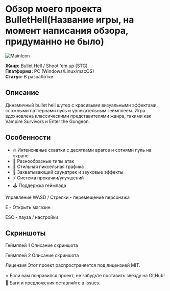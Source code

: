 # Обзор моего проекта BulletHell(Название игры, на момент написания обзора, придуманно не было)

![MainIcon](https://github.com/user-attachments/assets/6a64877f-075d-46a3-9e3c-62a66f6ef3ba)

**Жанр:** Bullet Hell / Shoot 'em up (STG)  
**Платформа:** PC (Windows/Linux/macOS) <!-- Укажите поддерживаемые платформы -->  
**Статус:** В разработке

## Описание
Динамичный bullet hell шутер с красивыми визуальными эффектами, сложными паттернами пуль и увлекательным геймплеем. Игра вдохновлена классическими представителями жанра, такими как Vampire Survivors и Enter the Gungeon.

## Особенности
- 🔥 Интенсивные схватки с десятками врагов и сотнями пуль на экране
- 🎯 Разнообразные типы атак
- 🎨 Стильная пиксельная графика
- 🎵 Захватывающий саундтрек и звуковые эффекты
- ⚡ Система прокачки/улучшений
- 🕹️ Поддержка геймпада

Управление
WASD / Стрелки - перемещение персонажа

E - Открыть магазин

ESC - пауза / настройки

## Скриншоты
Геймплей 1
Описание скриншота

Геймплей 2
Описание скриншота

Лицензия
Этот проект распространяется под лицензией MIT. <!-- Или другой -->

⭐ Если вам понравился проект, не забудьте поставить звезду на GitHub!
🐞 Баги и предложения оставляйте в Issues.
